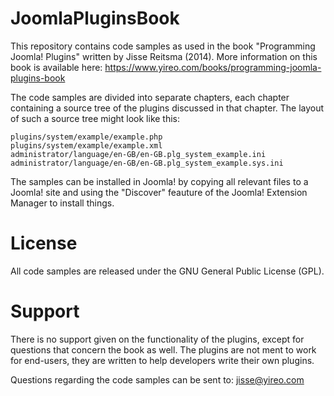 JoomlaPluginsBook
=================

This repository contains code samples as used in the book "Programming Joomla! Plugins"
written by Jisse Reitsma (2014). More information on this book is available here:
https://www.yireo.com/books/programming-joomla-plugins-book

The code samples are divided into separate chapters, each chapter containing a source tree
of the plugins discussed in that chapter. The layout of such a source tree might look like this:

    plugins/system/example/example.php
    plugins/system/example/example.xml
    administrator/language/en-GB/en-GB.plg_system_example.ini
    administrator/language/en-GB/en-GB.plg_system_example.sys.ini

The samples can be installed in Joomla! by copying all relevant files to a Joomla! site
and using the "Discover" feauture of the Joomla! Extension Manager to install things.

License
=======
All code samples are released under the GNU General Public License (GPL).

Support
=======
There is no support given on the functionality of the plugins, except for questions that concern the
book as well. The plugins are not ment to work for end-users, they are written to help developers write
their own plugins.

Questions regarding the code samples can be sent to: jisse@yireo.com
